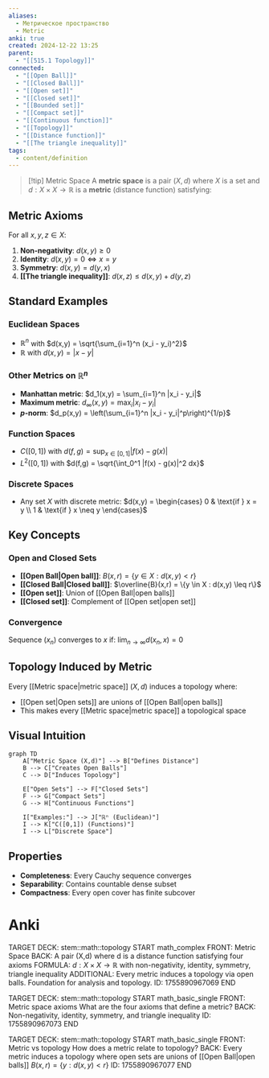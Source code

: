 ```yaml
---
aliases:
  - Метрическое пространство
  - Metric
anki: true
created: 2024-12-22 13:25
parent:
  - "[[515.1 Topology]]"
connected:
  - "[[Open Ball]]"
  - "[[Closed Ball]]"
  - "[[Open set]]"
  - "[[Closed set]]"
  - "[[Bounded set]]"
  - "[[Compact set]]"
  - "[[Continuous function]]"
  - "[[Topology]]"
  - "[[Distance function]]"
  - "[[The triangle inequality]]"
tags:
  - content/definition
---
```


> [!tip] Metric Space
> A **metric space** is a pair $(X,d)$ where $X$ is a set and $d: X \times X \to \mathbb{R}$ is a **metric** (distance function) satisfying:

## Metric Axioms

For all $x,y,z \in X$:

1. **Non-negativity**: $d(x,y) \geq 0$
2. **Identity**: $d(x,y) = 0 \Leftrightarrow x = y$  
3. **Symmetry**: $d(x,y) = d(y,x)$
4. **[[The triangle inequality]]**: $d(x,z) \leq d(x,y) + d(y,z)$

## Standard Examples

### Euclidean Spaces
- $\mathbb{R}^n$ with $d(x,y) = \sqrt{\sum_{i=1}^n (x_i - y_i)^2}$
- $\mathbb{R}$ with $d(x,y) = |x - y|$

### Other Metrics on $\mathbb{R}^n$
- **Manhattan metric**: $d_1(x,y) = \sum_{i=1}^n |x_i - y_i|$
- **Maximum metric**: $d_\infty(x,y) = \max_i |x_i - y_i|$
- **$p$-norm**: $d_p(x,y) = \left(\sum_{i=1}^n |x_i - y_i|^p\right)^{1/p}$

### Function Spaces
- $C([0,1])$ with $d(f,g) = \sup_{x \in [0,1]} |f(x) - g(x)|$
- $L^2([0,1])$ with $d(f,g) = \sqrt{\int_0^1 |f(x) - g(x)|^2 dx}$

### Discrete Spaces
- Any set $X$ with discrete metric: $d(x,y) = \begin{cases} 0 & \text{if } x = y \\ 1 & \text{if } x \neq y \end{cases}$

## Key Concepts

### Open and Closed Sets
- **[[Open Ball|Open ball]]**: $B(x,r) = \{y \in X : d(x,y) < r\}$
- **[[Closed Ball|Closed ball]]**: $\overline{B}(x,r) = \{y \in X : d(x,y) \leq r\}$
- **[[Open set]]**: Union of [[Open Ball|open balls]]
- **[[Closed set]]**: Complement of [[Open set|open set]]

### Convergence
Sequence $(x_n)$ converges to $x$ if: $\lim_{n \to \infty} d(x_n, x) = 0$

## Topology Induced by Metric

Every [[Metric space|metric space]] $(X,d)$ induces a topology where:
- [[Open set|Open sets]] are unions of [[Open Ball|open balls]]
- This makes every [[Metric space|metric space]] a topological space

## Visual Intuition

```mermaid
graph TD
    A["Metric Space (X,d)"] --> B["Defines Distance"]
    B --> C["Creates Open Balls"]
    C --> D["Induces Topology"]
    
    E["Open Sets"] --> F["Closed Sets"]
    F --> G["Compact Sets"]
    G --> H["Continuous Functions"]
    
    I["Examples:"] --> J["ℝⁿ (Euclidean)"]
    I --> K["C([0,1]) (Functions)"]
    I --> L["Discrete Space"]
```

## Properties

- **Completeness**: Every Cauchy sequence converges
- **Separability**: Contains countable dense subset  
- **Compactness**: Every open cover has finite subcover

# Anki

TARGET DECK: stem::math::topology
START
math_complex
FRONT: Metric Space
BACK: A pair (X,d) where d is a distance function satisfying four axioms
FORMULA: $d: X \times X \to \mathbb{R}$ with non-negativity, identity, symmetry, triangle inequality
ADDITIONAL: Every metric induces a topology via open balls. Foundation for analysis and topology.
ID: 1755890967069
END

TARGET DECK: stem::math::topology
START
math_basic_single
FRONT: Metric space axioms
What are the four axioms that define a metric?
BACK: Non-negativity, identity, symmetry, and triangle inequality
ID: 1755890967073
END

TARGET DECK: stem::math::topology
START
math_basic_single
FRONT: Metric vs topology
How does a metric relate to topology?
BACK: Every metric induces a topology where open sets are unions of [[Open Ball|open balls]] $B(x,r) = \{y: d(x,y) < r\}$
ID: 1755890967077
END
